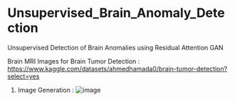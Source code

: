 # Unsupervised_Brain_Anomaly_Detection
Unsupervised Detection of Brain Anomalies using Residual Attention GAN

Brain MRI Images for Brain Tumor Detection : https://www.kaggle.com/datasets/ahmedhamada0/brain-tumor-detection?select=yes

1. Image Generation :
![image](https://github.com/nnajeh/Unsupervised_Brain_Anomaly_Detection/assets/38373885/fed7ffd7-e552-4921-bf6e-1327c6a65a23)


